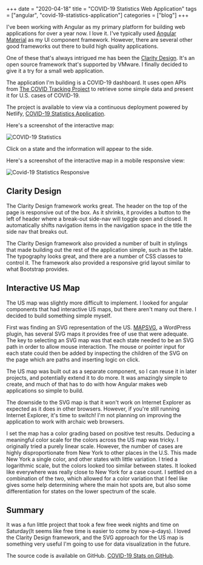 +++ 
date = "2020-04-18"
title = "COVID-19 Statistics Web Application"
tags = ["angular", "covid-19-statistics-application"]
categories = ["blog"]
+++

I've been working with Angular as my primary platform for building web applications for over a year now.  I love it.  I've typically used [Angular Material](https://material.angular.io/) as my UI component framework.  However, there are several other good frameworks out there to build high quality applications. 

One of these that's always intrigued me has been the [Clarity Design](https://clarity.design/).  It's an open source framework that's supported by VMware.  I finally decided to give it a try for a small web application.

The application I'm building is a COVID-19 dashboard.  It uses open APIs from [The COVID Tracking Project](https://covidtracking.com/) to retrieve some simple data and present it for U.S. cases of COVID-19.

The project is available to view via a continuous deployment powered by Netlify, [COVID-19 Statistics Application](https://hs-covid-19-stats.netlify.app/).

Here's a screenshot of the interactive map: 

![COVID-19 Statistics](/images/covid-19-stats.jpg)

Click on a state and the information will appear to the side. 

Here's a screenshot of the interactive map in a mobile responsive view:

![Covid-19 Statistics Responsive](/images/covid-19-stats-responsive.jpg)

## Clarity Design

The Clarity Design framework works great. The header on the top of the page is responsive out of the box.  As it shrinks, it provides a button to the left of header where a break-out side-nav will toggle open and closed. It automatically shifts navigation items in the navigation space in the title the side nav that breaks out.

The Clarity Design framework also provided a number of built in stylings that made building out the rest of the application simple, such as the table.  The typography looks great, and there are a number of CSS classes to control it.  The framework also provided a responsive grid layout similar to what Bootstrap provides.

## Interactive US Map

The US map was slightly more difficult to implement.  I looked for angular components that had interactive US maps, but there aren't many out there.  I decided to build something simple myself.  

First was finding an SVG representation of the US.  [MAPSVG](https://mapsvg.com/maps), a WordPress plugin, has several SVG maps it provides free of use that were adequate.  The key to selecting an SVG map was that each state needed to be an SVG path in order to allow mouse interaction.  The mouse or pointer input for each state could then be added by inspecting the children of the SVG on the page which are paths and inserting logic on click.

The US map was built out as a separate component, so I can reuse it in later projects, and potentially extend it to do more.  It was amazingly simple to create, and much of that has to do with how Angular makes web applications so simple to build.

The downside to the SVG map is that it won't work on Internet Explorer as expected as it does in other browsers.  However, if you're still running Internet Explorer, it's time to switch!  I'm not planning on improving the application to work with archaic web browsers.

I set the map has a color grading based on positive test results. Deducing a meaningful color scale for the colors across the US map was tricky. I originally tried a purely linear scale.  However, the number of cases are highly disproportionate from New York to other places in the U.S.  This made New York a single color, and other states with little variation.  I tried a logarithmic scale, but the colors looked too similar between states.  It looked like everywhere was really close to New York for a case count.  I settled on a combination of the two, which allowed for a color variation that I feel like gives some help determining where the main hot spots are, but also some differentiation for states on the lower spectrum of the scale.

## Summary

It was a fun little project that took a few free week nights and time on Saturday(It seems like free time is easier to come by now-a-days).  I loved the Clarity Design framework, and the SVG approach for the US map is something very useful I'm going to use for data visualization in the future. 

The source code is available on GitHub. [COVID-19 Stats on GitHub](https://github.com/jerhon/covid-19-stats).